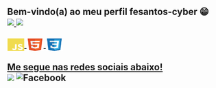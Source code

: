 ## Bem-vindo(a) ao meu perfil fesantos-cyber 😁 <div> <a href="https://github.com/fesantos-cyber"> <img height="180em" src="https://github-readme-stats.vercel.app/api?username=fesantos-cyber&show_icons=true&theme=synthwave&include_all_commits=true&count_private=true"/> <img height="180em" src="https://github-readme-stats.vercel.app/api/top-langs/?username=fesantos-cyber&layout=compact&langs_count=6&theme=tokyonight"/> </div> <div style="display: inline_block"><br> <img align="center" alt="Js" height="30" width="40" src="https://raw.githubusercontent.com/devicons/devicon/master/icons/javascript/javascript-plain.svg"> <img align="center" alt="HTML" height="30" width="40" src="https://raw.githubusercontent.com/devicons/devicon/master/icons/html5/html5-original.svg"> <img align="center" alt="CSS" height="30" width="40" src="https://raw.githubusercontent.com/devicons/devicon/master/icons/css3/css3-original.svg"> </div> <br> Me segue nas redes sociais abaixo! <br><a ><img src="https://img.shields.io/badge/-Instagram-%23E4405F?style=for-the-badge&logo=instagram&logoColor=white" target="_blank"></a>  <a>	![Facebook](https://img.shields.io/badge/Facebook-1877F2?style=for-the-badge&logo=facebook&logoColor=white) </a> </div>
